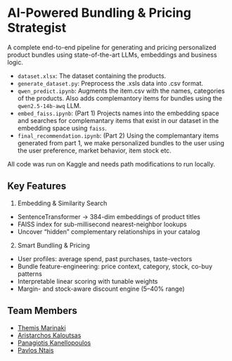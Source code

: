 # AI-Powered Bundling & Pricing Strategist
A complete end-to-end pipeline for generating and pricing personalized product bundles using state-of-the-art LLMs, embeddings and business logic.

- `dataset.xlsx`: The dataset containing the products.
- `generate_dataset.py`: Preprocess the .xsls data into .csv format.
- `qwen_predict.ipynb`: Augments the item.csv with the names, categories of the products. Also adds complemantory items for bundles using the `qwen2.5-14b-awq` LLM.
- `embed_faiss.ipynb`: (Part 1) Projects names into the embedding space and searches for complemantary items that exist in our dataset in the embedding space using `faiss`. 
- `final_recommendation.ipynb`: (Part 2) Using the complemantary items generated from part 1, we make personalized bundles to the user using the user preference, market behavior, item stock etc.

All code was run on Kaggle and needs path modifications to run locally.

## Key Features
1. Embedding & Similarity Search
- SentenceTransformer → 384-dim embeddings of product titles
- FAISS index for sub-millisecond nearest-neighbor lookups
- Uncover “hidden” complementary relationships in your catalog

2. Smart Bundling & Pricing
- User profiles: average spend, past purchases, taste-vectors
- Bundle feature-engineering: price context, category, stock, co-buy patterns
- Interpretable linear scoring with tunable weights
- Margin- and stock-aware discount engine (5–40% range)

## Team Members
- [Themis Marinaki](https://github.com/marinakithemis)
- [Aristarchos Kaloutsas](https://github.com/aristarhoskal)
- [Panagiotis Kanellopoulos](https://github.com/kanellopoulosP)
- [Pavlos Ntais](https://github.com/pavlosdais)
